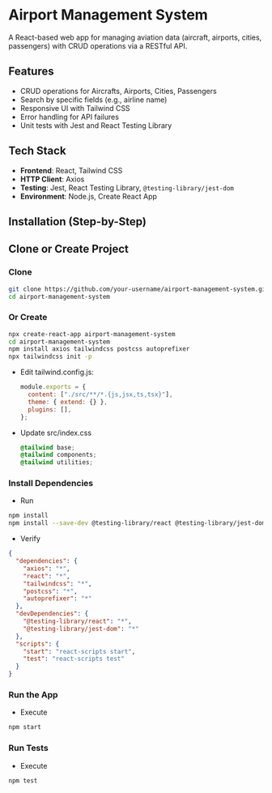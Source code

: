 # Airport Management System

A React-based web app for managing aviation data (aircraft, airports, cities, passengers) with CRUD operations via a RESTful API.

## Features

- CRUD operations for Aircrafts, Airports, Cities, Passengers
- Search by specific fields (e.g., airline name)
- Responsive UI with Tailwind CSS
- Error handling for API failures
- Unit tests with Jest and React Testing Library

## Tech Stack

- **Frontend**: React, Tailwind CSS
- **HTTP Client**: Axios
- **Testing**: Jest, React Testing Library, `@testing-library/jest-dom`
- **Environment**: Node.js, Create React App

## Installation (Step-by-Step)

## Clone or Create Project

### Clone

```bash
git clone https://github.com/your-username/airport-management-system.git
cd airport-management-system
```

### Or Create

```bash
npx create-react-app airport-management-system
cd airport-management-system
npm install axios tailwindcss postcss autoprefixer
npx tailwindcss init -p
```

- Edit tailwind.config.js:
  ```js
  module.exports = {
    content: ["./src/**/*.{js,jsx,ts,tsx}"],
    theme: { extend: {} },
    plugins: [],
  };
  ```
- Update src/index.css
  ```css
  @tailwind base;
  @tailwind components;
  @tailwind utilities;
  ```

### Install Dependencies

- Run

```bash
npm install
npm install --save-dev @testing-library/react @testing-library/jest-dom
```

- Verify

```json
{
  "dependencies": {
    "axios": "*",
    "react": "*",
    "tailwindcss": "*",
    "postcss": "*",
    "autoprefixer": "*"
  },
  "devDependencies": {
    "@testing-library/react": "*",
    "@testing-library/jest-dom": "*"
  },
  "scripts": {
    "start": "react-scripts start",
    "test": "react-scripts test"
  }
}
```

### Run the App

- Execute

```bash
npm start
```

### Run Tests

- Execute

```bash
npm test

```
